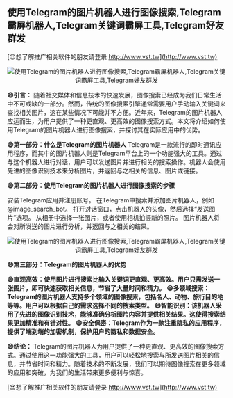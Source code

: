 ## **使用Telegram的图片机器人进行图像搜索,Telegram霸屏机器人,Telegram关键词霸屏工具,Telegram好友群发**

[😍想了解推广相关软件的朋友请登录 http://www.vst.tw](http://www.vst.tw)

 <center><img src="https://vst.tw/MP4/tuiguang/png/8.png" alt="使用Telegram的图片机器人进行图像搜索,Telegram霸屏机器人,Telegram关键词霸屏工具,Telegram好友群发"></center>

**😄引言：**
随着社交媒体和信息技术的快速发展，图像搜索已经成为我们日常生活中不可或缺的一部分。然而，传统的图像搜索引擎通常需要用户手动输入关键词来查找相关图片，这在某些情况下可能并不方便。近年来，Telegram的图片机器人应运而生，为用户提供了一种更直观、更高效的图像搜索方式。本文将介绍如何使用Telegram的图片机器人进行图像搜索，并探讨其在实际应用中的优势。

**😄第一部分：什么是Telegram的图片机器人**
Telegram是一款流行的即时通讯应用程序，而其中的图片机器人则是Telegram平台上的一个功能强大的工具。通过与这个机器人进行对话，用户可以发送图片并进行相关的搜索操作。机器人会使用先进的图像识别技术来分析图片，并返回与之相关的信息、图片或链接。

**😄第二部分：使用Telegram的图片机器人进行图像搜索的步骤**

安装Telegram应用并注册账号。
在Telegram中搜索并添加图片机器人，例如@image_search_bot。
打开对话窗口，点击机器人的头像，然后选择“发送图片”选项。
从相册中选择一张图片，或者使用相机拍摄新的照片。
图片机器人将会对所发送的图片进行分析，并返回与之相关的结果。

 <center><img src="https://vst.tw/MP4/tuiguang/png/6.png" alt="使用Telegram的图片机器人进行图像搜索,Telegram霸屏机器人,Telegram关键词霸屏工具,Telegram好友群发"></center>

**😄第三部分：Telegram的图片机器人的优势**

**😄直观高效：使用图片进行搜索比输入关键词更直观、更高效。用户只需发送一张图片，即可快速获取相关信息，节省了大量时间和精力。**
**😄多领域搜索：Telegram的图片机器人支持多个领域的图像搜索，包括名人、动物、旅行目的地等等。用户可以根据自己的需求选择不同的搜索类型。**
**😄智能识别：该机器人采用了先进的图像识别技术，能够准确分析图片内容并提供相关结果。这使得搜索结果更加精准和有针对性。**
**😄安全保密：Telegram作为一款注重隐私的应用程序，提供了端到端的加密机制，保护用户的隐私和数据安全。**

**😄结论：**
Telegram的图片机器人为用户提供了一种更直观、更高效的图像搜索方式。通过使用这一功能强大的工具，用户可以轻松地搜索与所发送图片相关的信息，并节省时间和精力。随着技术的不断发展，我们可以期待图像搜索在更多领域的应用和突破，为我们的生活带来更多便利与惊喜。

[😍想了解推广相关软件的朋友请登录 http://www.vst.tw](http://www.vst.tw)



